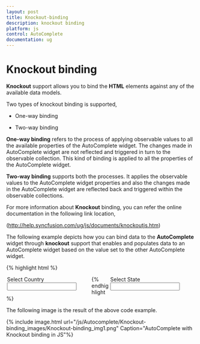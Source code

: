```yaml
---
layout: post
title: Knockout-binding
description: knockout binding
platform: js
control: AutoComplete
documentation: ug
---
```


# Knockout binding

**Knockout** support allows you to bind the **HTML** elements against any of the available data models.

Two types of knockout binding is supported,

* One-way binding

* Two-way binding

**One-way binding** refers to the process of applying observable values to all the available properties of the AutoComplete widget. The changes made in AutoComplete widget are not reflected and triggered in turn to the observable collection. This kind of binding is applied to all the properties of the AutoComplete widget.

**Two-way binding** supports both the processes. It applies the observable values to the AutoComplete widget properties and also the changes made in the AutoComplete widget are reflected back and triggered within the observable collections. 

For more information about **Knockout** binding, you can refer the online documentation in the following link location,

(http://help.syncfusion.com/ug/js/documents/knockoutjs.htm)

The following example depicts how you can bind data to the **AutoComplete** widget through **knockout** support that enables and populates data to an AutoComplete widget based on the value set to the other AutoComplete widget.

{% highlight html %}

<!doctype html>
<html>
<head>
    <title>Essential Studio for JavaScript : Autocomplete - KnockOut</title>
    <meta name="viewport" content="width=device-width, initial-scale=1.0" charset="utf-8"  />
    <link href="http://cdn.syncfusion.com/13.1.0.21/js/web/flat-azure/ej.web.all.min.css" rel="stylesheet"/>
    <script src="http://cdn.syncfusion.com/js/assets/external/jquery-1.10.2.min.js"></script>
    <script src="http://cdn.syncfusion.com/js/assets/external/jquery.easing.1.3.min.js">
     </script>
    <script src="http://cdn.syncfusion.com/js/assets/external/knockout.min.js"></script>
    <script src="http://cdn.syncfusion.com/13.1.0.21/js/web/ej.web.all.min.js"> </script>
    <script src="http://cdn.syncfusion.com/13.1.0.21/js/ej.widget.ko.min.js"> </script>
</head>
<body>
    <div class="content-container-fluid">
        <div class="row">
            <div class="control" style="margin: auto; width: 500px;">
                <div class="countryList" style="float: left; width: 45%">
                    <label class="txt">
                        Select Country</label>
       <input id="country" data-bind='value: countryName, valueUpdate: ["onchange", "input", "blur"]' />
                </div>
                <div class="stateList" style="float: right; width: 45%">
                    <label class="txt">
                        Select State</label>
                    <input id="state" data-bind='value: stateName' />
                </div>
            </div>
        </div>
    </div>
    <script type="text/javascript" class="jsScript">
var autocomplete;
$(function () {
    var countryList = ["United States", "Australia", "Austria", "India"];
    $('#country').ejAutocomplete({
        watermarkText: "Select country",
        showPopupButton: true,
        dataSource: countryList
    });
    $('#state').ejAutocomplete({
        showPopupButton: true
    });
    var stateObj = $('#state').data("ejAutocomplete");
    stateObj.disable();
    // declaration             
    var ViewModel = function () {
        var usaStates = ["California", "New York", "South Carolina", "Washington"];
        var australiaStates = ["West Island", "Sydney", "Kingston", "Melbourne"];
        var austriaStates = ["Burgenland", "Carinthia", "Styria", "Vienna"];
        var indiaStates = ["Tamil Nadu", "Rajasthan", "West Bengal", "Maharashtra"];

        this.countryName = ko.observable();
        this.stateName = ko.computed(function () {
            var source = null;
            switch (this.countryName()) {
                case "United States": source = usaStates; break;
                case "Australia": source = australiaStates; break;
                case "Austria": source = austriaStates; break;
                case "India": source = indiaStates; break;
            }
            if (source) {
                stateObj.enable();
                stateObj.setModel({ dataSource: source });
                return source[0];
            }
            else stateObj.setModel({ dataSource: null });

            return "";
        }, this);
    };
    ko.applyBindings(new ViewModel());
    autocompleteCountry = $('#country').data("ejAutocomplete");
    autocompleteState = $('#state').data("ejAutocomplete");
});
</script>
 </body>
</html>


{% endhighlight %}



The following image is the result of the above code example.

{% include image.html url="/js/Autocomplete/Knockout-binding_images/Knockout-binding_img1.png" Caption="AutoComplete with Knockout binding in JS"%}

